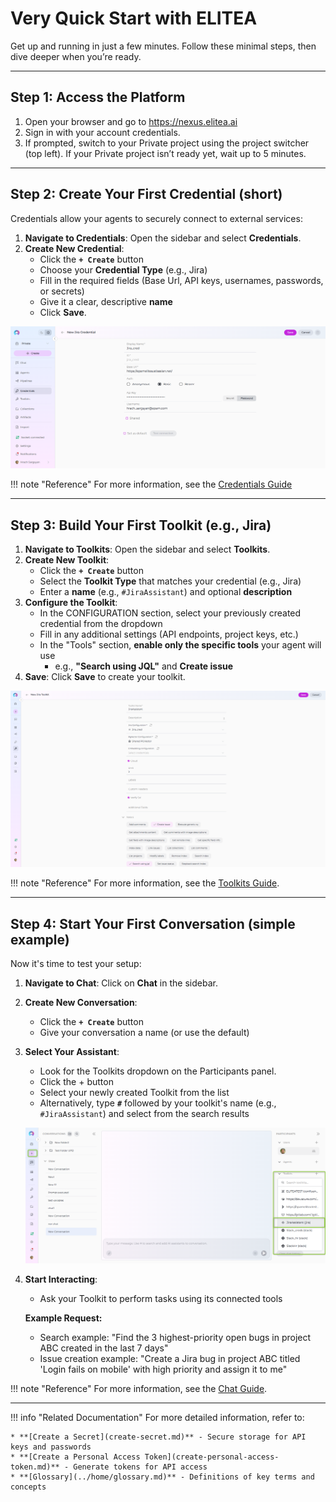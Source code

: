 # Very Quick Start with ELITEA

Get up and running in just a few minutes. Follow these minimal steps, then dive deeper when you’re ready.

---

## Step 1: Access the Platform

1. Open your browser and go to https://nexus.elitea.ai
2. Sign in with your account credentials.
3. If prompted, switch to your Private project using the project switcher (top left). If your Private project isn’t ready yet, wait up to 5 minutes.

---

## Step 2: Create Your First Credential (short)

Credentials allow your agents to securely connect to external services:

1. **Navigate to Credentials**: Open the sidebar and select **Credentials**.
2. **Create New Credential**:
     * Click the **`+ Create`** button
     * Choose your **Credential Type** (e.g., Jira)
     * Fill in the required fields (Base Url, API keys, usernames, passwords, or secrets)
     * Give it a clear, descriptive **name**
     * Click **Save**.
  
![Create Credential](../img/getting-started/very-quick-start/quick-cred.png)

!!! note "Reference"
      For more information, see the [Credentials Guide](../menus/credentials.md)

---

## Step 3: Build Your First Toolkit (e.g., Jira)

1. **Navigate to Toolkits**: Open the sidebar and select **Toolkits**.
2. **Create New Toolkit**:
      * Click the **`+ Create`** button
      * Select the **Toolkit Type** that matches your credential (e.g., Jira)
      * Enter a **name** (e.g., `#JiraAssistant`) and optional **description**
3. **Configure the Toolkit**:
      * In the CONFIGURATION section, select your previously created credential from the dropdown
      * Fill in any additional settings (API endpoints, project keys, etc.)
      * In the "Tools" section, **enable only the specific tools** your agent will use
         * e.g., **"Search using JQL"** and **Create issue**
4. **Save**: Click **Save** to create your toolkit.

![Create Toolkit](../img/getting-started/very-quick-start/quick-toolkit.png)

!!! note "Reference"
      For more information, see the [Toolkits Guide](../menus/toolkits.md).

---

## Step 4: Start Your First Conversation (simple example)

Now it's time to test your setup:

1. **Navigate to Chat**: Click on **Chat** in the sidebar.
2. **Create New Conversation**:
    * Click the **`+ Create`** button
    * Give your conversation a name (or use the default)
3. **Select Your Assistant**:
     * Look for the Toolkits dropdown on the Participants panel.
     * Click the + button  
     * Select your newly created Toolkit from the list
     * Alternatively, type **`#`** followed by your toolkit's name (e.g., `#JiraAssistant`) and select from the search results

     ![Start Conversation](../img/getting-started/very-quick-start/quick-conversation.png)

4. **Start Interacting**:
     * Ask your Toolkit to perform tasks using its connected tools

    **Example Request:**

      - Search example: "Find the 3 highest-priority open bugs in project ABC created in the last 7 days"
      - Issue creation example: "Create a Jira bug in project ABC titled 'Login fails on mobile' with high priority and assign it to me"


!!! note "Reference"
     For more information, see the [Chat Guide](../menus/chat.md).

---

!!! info "Related Documentation"
    For more detailed information, refer to:

    * **[Create a Secret](create-secret.md)** - Secure storage for API keys and passwords
    * **[Create a Personal Access Token](create-personal-access-token.md)** - Generate tokens for API access
    * **[Glossary](../home/glossary.md)** - Definitions of key terms and concepts
